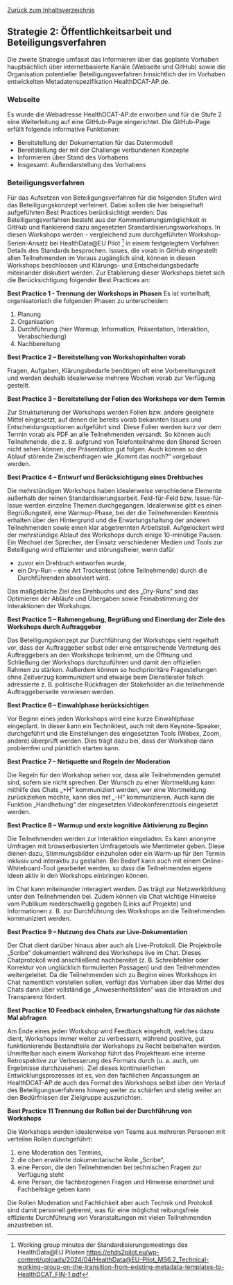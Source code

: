 [Zurück zum Inhaltsverzeichnis](https://healthdcat-ap-de.github.io/healthdcat-ap.de/report_stage_1.html)
## Strategie 2: Öffentlichkeitsarbeit und Beteiligungsverfahren
Die zweite Strategie umfasst das Informieren über das geplante Vorhaben hauptsächlich über internetbasierte Kanäle (Webseite und GitHub) sowie die Organisation potentieller Beteiligungsverfahren hinsichtlich der im Vorhaben entwickelten Metadatenspezifikation HealthDCAT-AP.de.

### Webseite
Es wurde die Webadresse HealthDCAT-AP.de erworben und für die Stufe 2 eine Weiterleitung auf eine GitHub-Page eingerichtet. Die GitHub-Page erfüllt folgende informative Funktionen:
* Bereitstellung der Dokumentation für das Datenmodell
* Bereitstellung der mit der Challenge verbundenen Konzepte
* Informieren über Stand des Vorhabens
* Insgesamt: Außendarstellung des Vorhabens
### Beteiligungsverfahren
Für das Aufsetzen von Beteiligungsverfahren für die folgenden Stufen wird das Beteiligungskonzept verfeinert. Dabei sollen die hier beispielhaft aufgeführten Best Practices berücksichtigt werden:
Das Beteiligungsverfahren besteht aus der Kommentierungsmöglichkeit in GitHub und flankierend dazu angesetzten Standardisierungsworkshops. In diesen Workshops werden - vergleichend zum durchgeführten Workshop-Serien-Ansatz bei HealthData@EU Pilot [^60] in einem festgelegtem Verfahren Details des Standards besprochen. Issues, die vorab in GitHub eingestellt allen Teilnehmenden im Voraus zugänglich sind, können in diesen Workshops beschlossen und Klärungs- und Entscheidungsbedarfe miteinander diskutiert werden.
Zur Etablierung dieser Workshops bietet sich die Berücksichtigung folgender Best Practices an:

**Best Practice 1 - Trennung der Workshops in Phasen**
Es ist vorteilhaft, organisatorisch die folgenden Phasen zu unterscheiden:
1. Planung
2. Organisation
3. Durchführung (hier Warmup, Information, Präsentation, Interaktion, Verabschiedung)
4. Nachbereitung 

**Best Practice 2 – Bereitstellung von Workshopinhalten vorab**

Fragen, Aufgaben, Klärungsbedarfe benötigen oft eine Vorbereitungszeit und werden deshalb idealerweise mehrere Wochen vorab zur Verfügung gestellt.

**Best Practice 3 – Bereitstellung der Folien des Workshops vor dem Termin**

Zur Strukturierung der Workshops werden Folien bzw. andere geeignete Mittel eingesetzt, auf denen die bereits vorab bekannten Issues und Entscheidungsoptionen aufgeführt sind. Diese Folien werden kurz vor dem Termin vorab als PDF an alle Teilnehmenden versandt. So können auch Teilnehmende, die z. B. aufgrund von Telefonteilnahme den Shared Screen nicht sehen können, der Präsentation gut folgen. Auch können so den Ablauf störende Zwischenfragen wie „Kommt das noch?“ vorgebaut werden.

**Best Practice 4 – Entwurf und Berücksichtigung eines Drehbuches**

Die mehrstündigen Workshops haben idealerweise verschiedene Elemente außerhalb der reinen Standardisierungsarbeit. Feld-für-Feld bzw. Issue-für-Issue werden einzelne Themen durchgegangen. Idealerweise gibt es einen Begrüßungsteil, eine Warmup-Phase, bei der die Teilnehmenden Kenntnis erhalten über den Hintergrund und die Erwartungshaltung der anderen Teilnehmenden sowie einen klar abgetrennten Arbeitsteil. Aufgelockert wird der mehrstündige Ablauf des Workshops durch einige 10-minütige Pausen. Ein Wechsel der Sprecher, der Einsatz verschiedener Medien und Tools zur Beteiligung wird effizienter und störungsfreier, wenn dafür

* zuvor ein Drehbuch entworfen wurde,
* ein Dry-Run – eine Art Trockentest (ohne Teilnehmende) durch die Durchführenden absolviert wird.

Das maßgebliche Ziel des Drehbuchs und des „Dry-Runs“ sind das Optimieren der Abläufe und Übergaben sowie Feinabstimmung der Interaktionen der Workshops.

**Best Practice 5 – Rahmengebung, Begrüßung und Einordung der Ziele des Workshops durch Auftraggeber**

Das Beteiligungskonzept zur Durchführung der Workshops sieht regelhaft vor, dass der Auftraggeber selbst oder eine entsprechende Vertretung des Auftraggebers an den Workshops teilnimmt, um die Öffnung und Schließung der Workshops durchzuführen und damit den offiziellen Rahmen zu stärken. Außerdem können so hochprioritäre Fragestellungen ohne Zeitverzug kommuniziert und etwaige beim Dienstleister falsch adressierte z. B. politische Rückfragen der Stakeholder an die teilnehmende Auftraggeberseite verwiesen werden.

**Best Practice 6 – Einwahlphase berücksichtigen**

Vor Beginn eines jeden Workshops wird eine kurze Einwahlphase eingeplant. In dieser kann ein Techniktest, auch mit dem Keynote-Speaker, durchgeführt und die Einstellungen des eingesetzten Tools (Webex, Zoom, andere) überprüft werden. Dies trägt dazu bei, dass der Workshop dann problemfrei und pünktlich starten kann.

**Best Practice 7 – Netiquette und Regeln der Moderation**

Die Regeln für den Workshop sehen vor, dass alle Teilnehmenden gemutet sind, sofern sie nicht sprechen. Der Wunsch zu einer Wortmeldung kann mithilfe des Chats „+H“ kommuniziert werden, wer eine Wortmeldung zurückziehen möchte, kann dies mit „-H“ kommunizieren. Auch kann die Funktion „Handhebung“ der eingesetzten Videokonferenztools eingesetzt werden.

**Best Practice 8 – Warmup und erste kognitive Aktivierung zu Beginn**

Die Teilnehmenden werden zur Interaktion eingeladen. Es kann anonyme Umfragen mit browserbasierten Umfragetools wie Mentimeter geben. Diese dienen dazu, Stimmungsbilder einzuholen oder ein Warm-up für den Termin inklusiv und interaktiv zu gestalten. Bei Bedarf kann auch mit einem Online-Whiteboard-Tool gearbeitet werden, so dass die Teilnehmenden eigene Ideen aktiv in den Workshops einbringen können.

Im Chat kann miteinander interagiert werden. Das trägt zur Netzwerkbildung unter den Teilnehmenden bei. Zudem können via Chat wichtige Hinweise vom Publikum niederschwellig gegeben (Links auf Projekte) und Informationen z. B. zur Durchführung des Workshops an die Teilnehmenden kommuniziert werden. 

**Best Practice 9 – Nutzung des Chats zur Live-Dokumentation**

Der Chat dient darüber hinaus aber auch als Live-Protokoll. Die Projektrolle „Scribe“ dokumentiert während des Workshops live im Chat. Dieses Chatprotokoll wird anschließend nachbereitet (z. B. Schreibfehler oder Korrektur von unglücklich formulierten Passagen) und den Teilnehmenden weitergeleitet. Da die Teilnehmenden sich zu Beginn eines Workshops im Chat namentlich vorstellen sollen, verfügt das Vorhaben über das Mittel des Chats dann über vollständige „Anwesenheitslisten“ was die Interaktion und Transparenz fördert.

**Best Practice 10   Feedback einholen, Erwartungshaltung für das nächste Mal abfragen**

Am Ende eines jeden Workshop wird Feedback eingeholt, welches dazu dient, Workshops immer weiter zu verbessern, während positive, gut funktionierende Bestandteile der Workshops zu Recht beibehalten werden. Unmittelbar nach einem Workshop führt das Projektteam eine interne Retrospektive zur Verbesserung des Formats durch (u. a. auch, um Ergebnisse durchzusehen). Ziel dieses kontinuierlichen Entwicklungsprozesses ist es, von den fachlichen Anpassungen an HealthDCAT-AP.de auch das Format des Workshops selbst über den Verlauf des Beteiligungsverfahrens hinweg weiter zu schärfen und stetig weiter an den Bedürfnissen der Zielgruppe auszurichten.

**Best Practice 11   Trennung der Rollen bei der Durchführung von Workshops**

Die Workshops werden idealerweise von Teams aus mehreren Personen mit verteilen Rollen durchgeführt:
1.	eine Moderation des Termins,
2.	die oben erwähnte dokumentarische Rolle „Scribe“, 
3.	eine Person, die den Teilnehmenden bei technischen Fragen zur Verfügung steht 
4.	eine Person, die fachbezogenen Fragen und Hinweise einordnet und Fachbeiträge geben kann 

Die Rollen Moderation und Fachlichkeit aber auch Technik und Protokoll sind damit personell getrennt, was für eine möglichst reibungsfreie effiziente Durchführung von Veranstaltungen mit vielen Teilnehmenden anzustreben ist.

[^60]:Working group minutes der Standardisierungsmeetings des HealthData@EU Piloten https://ehds2pilot.eu/wp-content/uploads/2024/04/HealthData@EU-Pilot_MS6.2_Technical-working-group-on-the-transition-from-existing-metadata-templates-to-HealthDCAT_FIN-1.pdf 
